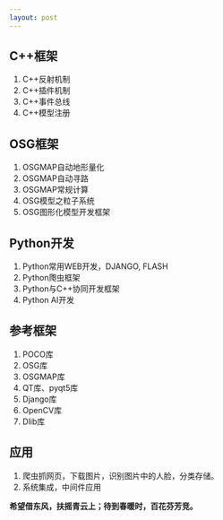 ```yaml
---
layout: post
---
```


## C++框架

1. C++反射机制
2. C++插件机制
3. C++事件总线
4. C++模型注册

## OSG框架

1. OSGMAP自动地形量化
2. OSGMAP自动寻路
3. OSGMAP常规计算
4. OSG模型之粒子系统
5. OSG图形化模型开发框架

## Python开发

1. Python常用WEB开发，DJANGO, FLASH
2. Python爮虫框架
3. Python与C++协同开发框架
4. Python AI开发

## 参考框架

1. POCO库
2. OSG库
3. OSGMAP库
4. QT库、pyqt5库
5. Django库
6. OpenCV库
7. Dlib库

## 应用

1. 爬虫抓网页，下载图片，识别图片中的人脸，分类存储。
2. 系统集成，中间件应用

**希望借东风，扶摇青云上；待到春暖时，百花芬芳竞。**
